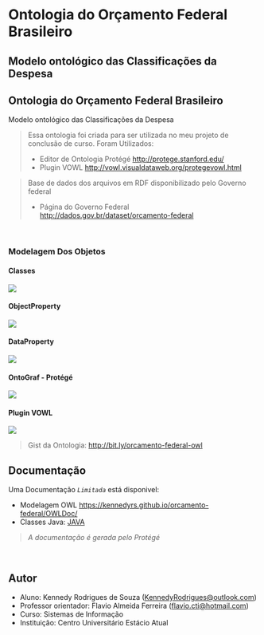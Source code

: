 # Ontologia do Orçamento Federal Brasileiro

## Modelo ontológico das Classificações da Despesa

Ontologia do Orçamento Federal Brasileiro
---

Modelo ontológico das Classificações da Despesa


> Essa ontologia foi criada para ser utilizada no meu projeto de conclusão de curso. Foram Utilizados:
> - Editor de Ontologia Protégé http://protege.stanford.edu/
> - Plugin VOWL http://vowl.visualdataweb.org/protegevowl.html

> Base de dados dos arquivos em RDF disponibilizado pelo Governo federal
> - Página do Governo Federal http://dados.gov.br/dataset/orcamento-federal

<br>

### Modelagem Dos Objetos
#### Classes
<p align="left">
  <img src="https://lh3.googleusercontent.com/XEo27iCAyjAjyBPuSEiAA-XSIYIa0K6pwc9aFbXdXVQLspxywqcjDCmG20W3ekk6yXteH7RrTqUG57Dm5dsQT1n03LQwxbzYy70mFidUIdSUeouapv6A4C43I5OafJYfmA4kVchyalDpdf4MqHEtErzPHr3Dw_KM2-q3zw7E04Pyjvku_k1sLteMjM_w1MTiSCZjZ7GWSmSYOahPEdfFXmswGxWYO13u8wJWXoVmaiVPLGbOGuFUPMlkNk4z5E2YhBGl0iOfqPZVl0p7QDgYK6xr-xge5VT2U5GDifbxNSUDlVEh3X3rdwFVABJuv9ZGbC3dMjStf41OZk5cfEQzA4I31RBAThMnhKFB_Y1yKzbzhuRnAF5OZQ_mge1yU7YGLv_qqJ2ECT2XIP_95J0xYYYWSRQYMLi1jznlAJ-r7sg0aAhRpfm4RJluq85t-5GtMOFJgGbQs2nFVb6f2jZYmqMrAbto1xCLkOZGhUjklJlT0cfgASEvtCRdVKxrzfsZs5y3NlI_oGe1jpiENpIZVxbM53eVo6nWtrNceAT9j1AdINAQqkyLUu8-ypDDev73y_yHPjyPQHGWtooAZDEx5dy495X4_Cjs3NjNEC0XGZnVvxp0=w379-h385-no"/>
</p>

#### ObjectProperty
<p align="left">
  <img src="https://lh3.googleusercontent.com/Wc8HErWYYnvkrE6NRon4sCPfiIna2uaGozk7Q4U73A9CI3czg-ngBZqBqeSesuSYTJBrKgk6rPLWPD2B5CtVMZdGaRj8mx-8s_GgEpzqBf-G5Yc-PP3Tc2ll14ScScHeF6smmZt-5s5tQKwChKd51o-xlLL09UnQxN1gyxrIe5_XeKx9tWYGKv2gm1msxa_086SvnixD7f4H1lj2-8RDT3JVrX-qJnq9xXagxxVdQxuNW-xdmyxb5t5ovbz4rX7ieJTqMYNF5-O1t_ICs4REpF_uM8whCWtAxHYiT97NwRfGvECvTPW4Zc8Y1IWFFI49XN5hSeOzayT22w4CkisUMz-Vac0wVpr3YGfyP0uFQ_bmlyI3qrJSC8IJrSmpF-PmnaiumRdxwRVvyfkxN4jW5NryJNIebL7dButZZKMGisj355_Jw8B89PYhX72UUlViijU9_VbOiSKV1cqR1LpWntjpab3InN8YjRUOZhPS9VWv3cqTnEi4vXnWXxq3YxfBVSnVitL_fxXgck1b1PALPmaG24Jxq-X--O1jM50QnQOxOpw5uexG5dLDRzsSRxU0RCutsBWfGJU27xuFNVfHcaHT4J7Uh-jdIaIt-30tkuqYFVu-ovSW=w478-h377-no"/>
</p>

#### DataProperty
<p align="left">
  <img src="https://lh3.googleusercontent.com/7Ytts5MVVg8NIwdGYt9pjz6CEAI1-Y7-WNI1QNh0vc3eqfcMPDGtsxFJwvusmUfRIw08-s_y08f-Wp6iYiZehVWEpEnISGdIl5LiIF2P0KNLWUgGfFUzSc1m8glX8Ss7lL6QHFGCftAKhp5pA9phDr07EZvlBfgA5Owf-T7o-N3N6S4ZQuvFgO1NTxsXpLvNxiauQZruSQ1HVjJAXw0MTzCUoTsxwOqxKyfNOTwa466DQQ7OafSGclqB-MOqeBp2U5fDvBVmfGbuOi5AVaBe3bzsyeZb2TmLmr_8xL2Fl38f-SY-zwL2n_pp-nym5FEVkacEA7Fh80MA44Bl7JNaFMwgd62KZEJL8Bbs85kjH2lbCwyd2JTR17xFY7sjQW0X9-HJ3I8bDE9mNtxDV0rnxL09zkxMdtY-BZqwQWHSXjt7MjlUSnKfMpzRlrs5IKTJ9gj_YEULwAnOK1T7E6kjgNNEgg7_jyneNMxbIj-SkZ_dKuiF7DiN2af-S56uL7ns5TczAVaKV4dbo_kASc4iMk2PxEMnN7Qxil4j_alQVPsVMi6S5fGHFVSuQAHnk-65os1R8BHwxszNd1ULaSOSxtk3WI0wRrdpIUBYnf029-ERwP8i=w476-h227-no"/>
</p>


#### OntoGraf - Protégé
<p align="left">
  <img src="https://lh3.googleusercontent.com/Z3W733sRbU8W4PWIsHYslmyUB125OFwHwmTS5jg9JXgUwYhpawoKk_Qqdpr4LdzkT-0yjzZTG9oJjNkFzwVmsjpmJu2BBh66zWdaPCk3w9x8G0MIfhk-W4zid7CxhBKH316O6aviAzp8FBA0E2QORGfa3U9CuhSWE8wbtfxeD-GsFvEGUJoG965H4vMEpHXA1o9HT0Jz3TcQhmKLwsvCpTyL1Y5-QYpjao_WxARVQbYaB_Ap6FpZVsN-6EUBqt3Lbn42lbujGYk0GwxKw11HDmWSBxKmeRGml-JULSR1RZ0SdrxVnJK8bQudfC90kgFFsZ5kt8FQBVXebtMPZVL8cz77Vv5zbZ-D_mNRVUN1kTAaJzVzgZt9wyQCXtR8PioDvIvICOHOi3FU8iQumAL1CDv1QUxFOmS7C41IECMlMrUP-yAiG-vIuJUAyDnE0Z5978FXG_5PcAOI67JM6-pfv7761_T-Dho9cZ_7_A_7G0beapDD0EqD-TXt78sTdMbUP0reQtw8ZHeU35_4357suqQmtWfCNJm1NXLdzISI_1Zyr7outgvSFZdmeETHt7HhExyXOP4op9Rh8fBx0NxvoF6Z9cEXsW0L8ZpnJipZdBU2f-Jj=w1033-h499-no"/>
</p>

#### Plugin VOWL
<p align="left">
  <img src="https://lh3.googleusercontent.com/qoPO0My9VkOVEth2ZgLmw9msILgsOvPTymS-bft4YzcgIfH2vuW7Q2erDm1-KXEfqIIzoBTFuSb3Sf2PIdpk9s4v4hMTP4_ueObVujTXd1sLnIhC664AY2SgSjqqiv8EmNpFRdl8ISmf7a4qwyFJ9wazCpr7cV4kT6ItSkpNYki84JYq8vjiBQbZkr8v_d1tocGMKoS7OgwQQisXakEDFXu5hpsxdJcdBUTVjPFxO3wwzGYXtIlT9puPT5KU1erRMqw1zDkUV-ioq_dnDSawv6mR2mgmmF2N1cBYqkXM3vJzNFBDcd1hhJd6nHSpwKTk-JW2ldmedXDvrfSpbR2n9S_R_-3Urq1DpYJWFD241nUFaBOI-gg0EqbRvRIM3BEdIOFcdSzAcZPNf0U6swPVyIy4ApU8MkMgdQ1515rclbaczOgsEBBuRE-AYqrqvePNjbLNyJlNHQsWqARKT8WSD1LUvXBLWkYQSvWuyfMeaV85JO3zrKa4Xi5N-E3TWW_eS8y-D35r1V5m9uHeUeWLbfycSJ2Sjgd6ft6M7mPJx_GJjEQgARlKHZGYzal0FwJXAB2ocCWvbLijLhLWNXclaxcLJfVZNpuc-MrK0esn0vLkNqugy4uRITdoFm3sq2Bj9ArDHg0fLyNYATZsAdldNXWLMUga4qibGmKvXmb1mg=w867-h562-no"/>
</p>







> Gist da Ontologia: http://bit.ly/orcamento-federal-owl



Documentação
---

Uma Documentação *`Limitada`* está disponivel:

- Modelagem OWL https://kennedyrs.github.io/orcamento-federal/OWLDoc/
- Classes Java: [JAVA](https://github.com/kennedyrs/orcamento-federal/JAVA)
> *A documentação é gerada pelo Protégé*

<br>

Autor
---
- Aluno: Kennedy Rodrigues de Souza (KennedyRodrigues@outlook.com)
- Professor orientador: Flavio Almeida Ferreira (flavio.cti@hotmail.com)
- Curso: Sistemas de Informação
- Instituição: Centro Universitário Estácio Atual
